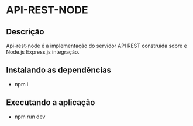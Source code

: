 # API-REST-NODE
## Descrição

Api-rest-node é a implementação do servidor API REST construída sobre e Node.js Express.js integração. 

## Instalando as dependências
- npm i 

## Executando a aplicação
- npm run dev



